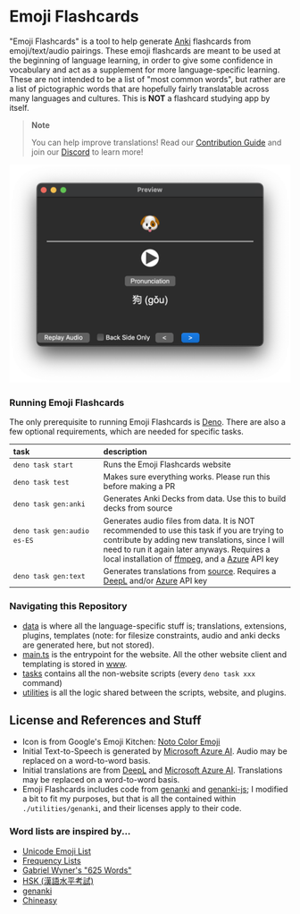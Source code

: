 # Emoji Flashcards

"Emoji Flashcards" is a tool to help generate [Anki](https://apps.ankiweb.net) flashcards from emoji/text/audio pairings. These emoji flashcards are meant to be used at the beginning of language learning, in order to give some confidence in vocabulary and act as a supplement for more language-specific learning. These are not intended to be a list of "most common words", but rather are a list of pictographic words that are hopefully fairly translatable across many languages and cultures. This is **NOT** a flashcard studying app by itself.

> **Note**
>
> You can help improve translations! Read our [Contribution Guide](./.github/CONTRIBUTING.md) and join our [Discord](https://discord.gg/m9WGM2QWBK) to learn more!

![A Generated Anki Flashcard](./www/screenshots/answer.png)

### Running Emoji Flashcards

The only prerequisite to running Emoji Flashcards is [Deno](https://deno.com/manual/getting_started/installation). There are also a few optional requirements, which are needed for specific tasks.

| task                                         | description                                                                                                                                                                                                                                                                                  |
| :------------------------------------------- | :------------------------------------------------------------------------------------------------------------------------------------------------------------------------------------------------------------------------------------------------------------------------------------------- |
| `deno task start`                            | Runs the Emoji Flashcards website                                                                                                                                                                                                                                                            |
| `deno task test`                             | Makes sure everything works. Please run this before making a PR                                                                                                                                                                                                                              |
| `deno task gen:anki`                         | Generates Anki Decks from data. Use this to build decks from source                                                                                                                                                                                                                          |
| `deno task gen:audio es-ES` <img width=400/> | Generates audio files from data. It is NOT recommended to use this task if you are trying to contribute by adding new translations, since I will need to run it again later anyways. Requires a local installation of [ffmpeg](https://ffmpeg.org), and a [Azure](https://speech.microsoft.com/portal/voicegallery) API key |
| `deno task gen:text`                         | Generates translations from [source](./data/source.json). Requires a [DeepL](https://www.deepl.com/pro-api) and/or [Azure](https://learn.microsoft.com/en-us/azure/ai-services/translator/language-support) API key                                                                                                                                                                          |

### Navigating this Repository

- [data](./data) is where all the language-specific stuff is; translations, extensions, plugins, templates (note: for filesize constraints, audio and anki decks are generated here, but not stored).
- [main.ts](./main.ts) is the entrypoint for the website. All the other website client and templating is stored in [www](./www).
- [tasks](./tasks) contains all the non-website scripts (every `deno task xxx` command)
- [utilities](./utilities) is all the logic shared between the scripts, website, and plugins.

## License and References and Stuff

- Icon is from Google's Emoji Kitchen: [Noto Color Emoji](https://fonts.google.com/noto/specimen/Noto+Color+Emoji)
- Initial Text-to-Speech is generated by [Microsoft Azure AI](https://speech.microsoft.com/portal/voicegallery). Audio may be replaced on a word-to-word basis.
- Initial translations are from [DeepL](https://www.deepl.com/translator) and [Microsoft Azure AI](https://learn.microsoft.com/en-us/azure/ai-services/translator/language-support). Translations may be replaced on a word-to-word basis.
- Emoji Flashcards includes code from [genanki](https://github.com/kerrickstaley/genanki) and [genanki-js](https://github.com/krmanik/genanki-js); I modified a bit to fit my purposes, but that is all the contained within `./utilities/genanki`, and their licenses apply to their code.

### Word lists are inspired by...

- [Unicode Emoji List](https://unicode.org/emoji/charts/full-emoji-list.html)
- [Frequency Lists](https://en.m.wiktionary.org/wiki/Wiktionary:Frequency_lists/English)
- [Gabriel Wyner's "625 Words"](https://fluent-forever.com/wp-content/uploads/2014/05/625-List-Thematic.pdf)
- [HSK (漢語水平考試)](https://mandarinbean.com/new-hsk-vocabulary/)
- [genanki](https://github.com/kerrickstaley/genanki)
- [Chineasy](https://www.chineasy.com)
